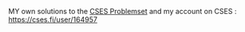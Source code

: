 MY own solutions to the [CSES Problemset](https://cses.fi/problemset/list/) and my account on CSES : https://cses.fi/user/164957
